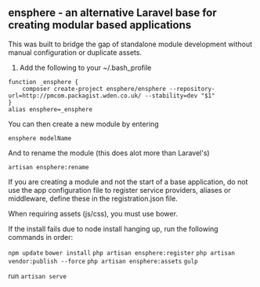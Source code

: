 ## ensphere - an alternative Laravel base for creating modular based applications
This was built to bridge the gap of standalone module development without manual configuration or duplicate assets.

1. Add the following to your ~/.bash_profile

```
function _ensphere {
	composer create-project ensphere/ensphere --repository-url=http://pmcom.packagist.wden.co.uk/ --stability=dev "$1"
}
alias ensphere=_ensphere
```

You can then create a new module by entering

```ensphere modelName```

And to rename the module (this does alot more than Laravel's)

```artisan ensphere:rename```

If you are creating a module and not the start of a base application, do not use the app configuration file to register service providers, aliases or middleware, define these in the registration.json file.

When requiring assets (js/css), you must use bower.

If the install fails due to node install hanging up, run the following commands in order:

```npm update```
```bower install```
```php artisan ensphere:register```
```php artisan vendor:publish --force```
```php artisan ensphere:assets```
```gulp```

run ```artisan serve```